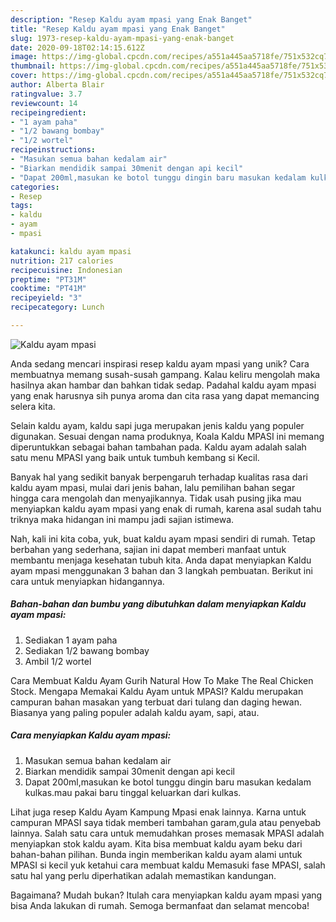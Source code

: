 ```yaml
---
description: "Resep Kaldu ayam mpasi yang Enak Banget"
title: "Resep Kaldu ayam mpasi yang Enak Banget"
slug: 1973-resep-kaldu-ayam-mpasi-yang-enak-banget
date: 2020-09-18T02:14:15.612Z
image: https://img-global.cpcdn.com/recipes/a551a445aa5718fe/751x532cq70/kaldu-ayam-mpasi-foto-resep-utama.jpg
thumbnail: https://img-global.cpcdn.com/recipes/a551a445aa5718fe/751x532cq70/kaldu-ayam-mpasi-foto-resep-utama.jpg
cover: https://img-global.cpcdn.com/recipes/a551a445aa5718fe/751x532cq70/kaldu-ayam-mpasi-foto-resep-utama.jpg
author: Alberta Blair
ratingvalue: 3.7
reviewcount: 14
recipeingredient:
- "1 ayam paha"
- "1/2 bawang bombay"
- "1/2 wortel"
recipeinstructions:
- "Masukan semua bahan kedalam air"
- "Biarkan mendidik sampai 30menit dengan api kecil"
- "Dapat 200ml,masukan ke botol tunggu dingin baru masukan kedalam kulkas.mau pakai baru tinggal keluarkan dari kulkas."
categories:
- Resep
tags:
- kaldu
- ayam
- mpasi

katakunci: kaldu ayam mpasi 
nutrition: 217 calories
recipecuisine: Indonesian
preptime: "PT31M"
cooktime: "PT41M"
recipeyield: "3"
recipecategory: Lunch

---
```



![Kaldu ayam mpasi](https://img-global.cpcdn.com/recipes/a551a445aa5718fe/751x532cq70/kaldu-ayam-mpasi-foto-resep-utama.jpg)

Anda sedang mencari inspirasi resep kaldu ayam mpasi yang unik? Cara membuatnya memang susah-susah gampang. Kalau keliru mengolah maka hasilnya akan hambar dan bahkan tidak sedap. Padahal kaldu ayam mpasi yang enak harusnya sih punya aroma dan cita rasa yang dapat memancing selera kita.

Selain kaldu ayam, kaldu sapi juga merupakan jenis kaldu yang populer digunakan. Sesuai dengan nama produknya, Koala Kaldu MPASI ini memang diperuntukkan sebagai bahan tambahan pada. Kaldu ayam adalah salah satu menu MPASI yang baik untuk tumbuh kembang si Kecil.

Banyak hal yang sedikit banyak berpengaruh terhadap kualitas rasa dari kaldu ayam mpasi, mulai dari jenis bahan, lalu pemilihan bahan segar hingga cara mengolah dan menyajikannya. Tidak usah pusing jika mau menyiapkan kaldu ayam mpasi yang enak di rumah, karena asal sudah tahu triknya maka hidangan ini mampu jadi sajian istimewa.


Nah, kali ini kita coba, yuk, buat kaldu ayam mpasi sendiri di rumah. Tetap berbahan yang sederhana, sajian ini dapat memberi manfaat untuk membantu menjaga kesehatan tubuh kita. Anda dapat menyiapkan Kaldu ayam mpasi menggunakan 3 bahan dan 3 langkah pembuatan. Berikut ini cara untuk menyiapkan hidangannya.

<!--inarticleads1-->

##### Bahan-bahan dan bumbu yang dibutuhkan dalam menyiapkan Kaldu ayam mpasi:

1. Sediakan 1 ayam paha
1. Sediakan 1/2 bawang bombay
1. Ambil 1/2 wortel


Cara Membuat Kaldu Ayam Gurih Natural How To Make The Real Chicken Stock. Mengapa Memakai Kaldu Ayam untuk MPASI? Kaldu merupakan campuran bahan masakan yang terbuat dari tulang dan daging hewan. Biasanya yang paling populer adalah kaldu ayam, sapi, atau. 

<!--inarticleads2-->

##### Cara menyiapkan Kaldu ayam mpasi:

1. Masukan semua bahan kedalam air
1. Biarkan mendidik sampai 30menit dengan api kecil
1. Dapat 200ml,masukan ke botol tunggu dingin baru masukan kedalam kulkas.mau pakai baru tinggal keluarkan dari kulkas.


Lihat juga resep Kaldu Ayam Kampung Mpasi enak lainnya. Karna untuk campuran MPASI saya tidak memberi tambahan garam,gula atau penyebab lainnya. Salah satu cara untuk memudahkan proses memasak MPASI adalah menyiapkan stok kaldu ayam. Kita bisa membuat kaldu ayam beku dari bahan-bahan pilihan. Bunda ingin memberikan kaldu ayam alami untuk MPASI si kecil yuk ketahui cara membuat kaldu Memasuki fase MPASI, salah satu hal yang perlu diperhatikan adalah memastikan kandungan. 

Bagaimana? Mudah bukan? Itulah cara menyiapkan kaldu ayam mpasi yang bisa Anda lakukan di rumah. Semoga bermanfaat dan selamat mencoba!
